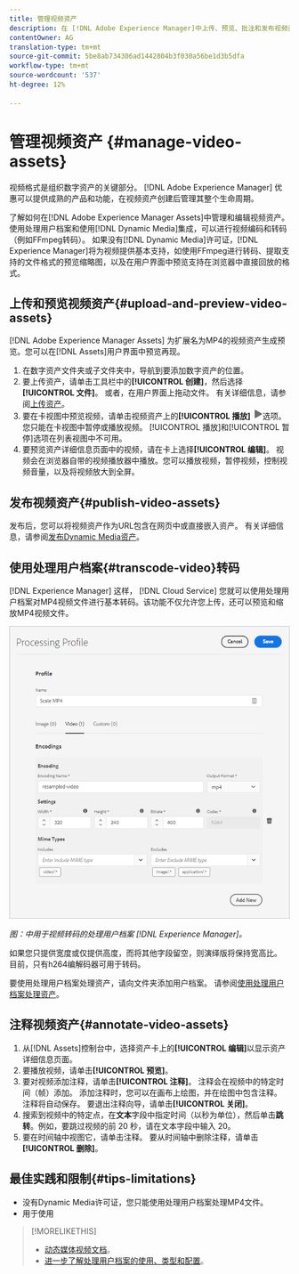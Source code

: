 ```yaml
---
title: 管理视频资产
description: 在 [!DNL Adobe Experience Manager]中上传、预览、批注和发布视频资产。
contentOwner: AG
translation-type: tm+mt
source-git-commit: 5be8ab734306ad1442804b3f030a56be1d3b5dfa
workflow-type: tm+mt
source-wordcount: '537'
ht-degree: 12%

---
```



# 管理视频资产 {#manage-video-assets}

视频格式是组织数字资产的关键部分。 [!DNL Adobe Experience Manager] 优惠可以提供成熟的产品和功能，在视频资产创建后管理其整个生命周期。

了解如何在[!DNL Adobe Experience Manager Assets]中管理和编辑视频资产。 使用处理用户档案和使用[!DNL Dynamic Media]集成，可以进行视频编码和转码（例如FFmpeg转码）。 如果没有[!DNL Dynamic Media]许可证，[!DNL Experience Manager]将为视频提供基本支持，如使用FFmpeg进行转码、提取支持的文件格式的预览缩略图，以及在用户界面中预览支持在浏览器中直接回放的格式。

## 上传和预览视频资产{#upload-and-preview-video-assets}

[!DNL Adobe Experience Manager Assets] 为扩展名为MP4的视频资产生成预览。您可以在[!DNL Assets]用户界面中预览再现。

1. 在数字资产文件夹或子文件夹中，导航到要添加数字资产的位置。
1. 要上传资产，请单击工具栏中的&#x200B;**[!UICONTROL 创建]**，然后选择&#x200B;**[!UICONTROL 文件]**。 或者，在用户界面上拖动文件。 有关详细信息，请参阅[上传资产](manage-digital-assets.md#uploading-assets)。
1. 要在卡视图中预览视频，请单击视频资产上的&#x200B;**[!UICONTROL 播放]** ![播放选项](assets/do-not-localize/play.png)选项。 您只能在卡视图中暂停或播放视频。 [!UICONTROL 播放]和[!UICONTROL 暂停]选项在列表视图中不可用。
1. 要预览资产详细信息页面中的视频，请在卡上选择&#x200B;**[!UICONTROL 编辑]**。 视频会在浏览器自带的视频播放器中播放。您可以播放视频，暂停视频，控制视频音量，以及将视频放大到全屏。

## 发布视频资产{#publish-video-assets}

发布后，您可以将视频资产作为URL包含在网页中或直接嵌入资产。 有关详细信息，请参阅[发布Dynamic Media资产](/help/assets/dynamic-media/publishing-dynamicmedia-assets.md)。

## 使用处理用户档案{#transcode-video}转码

[!DNL Experience Manager] 这样， [!DNL Cloud Service] 您就可以使用处理用户档案对MP4视频文件进行基本转码。该功能不仅允许您上传，还可以预览和缩放MP4视频文件。

![创建处理用户档案，在Experience Manager中进行视频转码](assets/video-processing-profile-for-mp4.png)

*图：中用于视频转码的处理用户档案 [!DNL Experience Manager]。*

如果您只提供宽度或仅提供高度，而将其他字段留空，则演绎版将保持宽高比。 目前，只有h264编解码器可用于转码。

要使用处理用户档案处理资产，请向文件夹添加用户档案。 请参阅[使用处理用户档案处理资产](/help/assets/asset-microservices-configure-and-use.md#use-profiles)。

## 注释视频资产{#annotate-video-assets}

1. 从[!DNL Assets]控制台中，选择资产卡上的&#x200B;**[!UICONTROL 编辑]**&#x200B;以显示资产详细信息页面。
1. 要播放视频，请单击&#x200B;**[!UICONTROL 预览]**。
1. 要对视频添加注释，请单击&#x200B;**[!UICONTROL 注释]**。 注释会在视频中的特定时间（帧）添加。 添加注释时，您可以在画布上绘图，并在绘图中包含注释。 注释将自动保存。 要退出注释向导，请单击&#x200B;**[!UICONTROL 关闭]**。
1. 搜索到视频中的特定点，在&#x200B;**文本**&#x200B;字段中指定时间（以秒为单位），然后单击&#x200B;**跳转**。例如，要跳过视频的前 20 秒，请在文本字段中输入 20。
1. 要在时间轴中视图它，请单击注释。 要从时间轴中删除注释，请单击&#x200B;**[!UICONTROL 删除]**。

## 最佳实践和限制{#tips-limitations}

* 没有Dynamic Media许可证，您只能使用处理用户档案处理MP4文件。
* 用于使用

>[!MORELIKETHIS]
>
>* [动态媒体视频文档](/help/assets/dynamic-media/video.md)。
>* [进一步了解处理用户档案的使用、类型和配置](/help/assets/asset-microservices-configure-and-use.md)。

